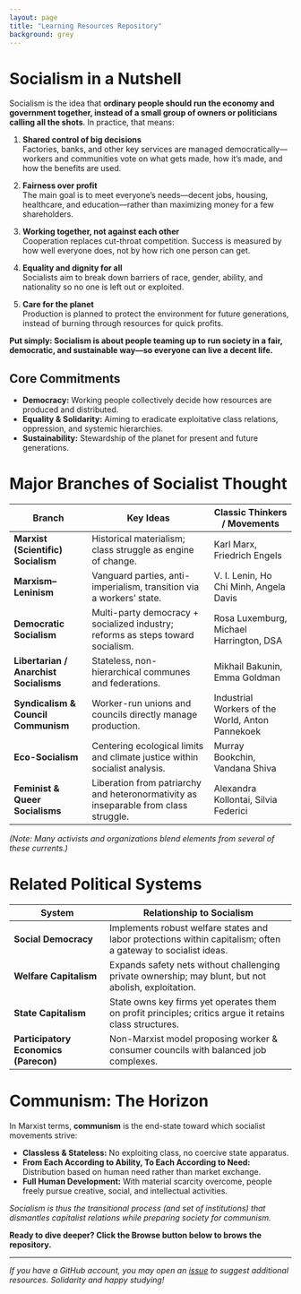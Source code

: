 ```yaml
---
layout: page
title: "Learning Resources Repository"
background: grey
---
```

# Socialism in a Nutshell 

Socialism is the idea that **ordinary people should run the economy and government together, instead of a small group of owners or politicians calling all the shots**. In practice, that means:

1. **Shared control of big decisions**  
   Factories, banks, and other key services are managed democratically—workers and communities vote on what gets made, how it’s made, and how the benefits are used.

2. **Fairness over profit**  
   The main goal is to meet everyone’s needs—decent jobs, housing, healthcare, and education—rather than maximizing money for a few shareholders.

3. **Working together, not against each other**  
   Cooperation replaces cut-throat competition. Success is measured by how well everyone does, not by how rich one person can get.

4. **Equality and dignity for all**  
   Socialists aim to break down barriers of race, gender, ability, and nationality so no one is left out or exploited.

5. **Care for the planet**  
   Production is planned to protect the environment for future generations, instead of burning through resources for quick profits.

**Put simply: Socialism is about people teaming up to run society in a fair, democratic, and sustainable way—so everyone can live a decent life.**

## Core Commitments
- **Democracy:** Working people collectively decide how resources are produced and distributed.  
- **Equality & Solidarity:** Aiming to eradicate exploitative class relations, oppression, and systemic hierarchies.  
- **Sustainability:** Stewardship of the planet for present and future generations.  

# Major Branches of Socialist Thought
| Branch | Key Ideas | Classic Thinkers / Movements |
|--------|-----------|-----------------------------|
| **Marxist (Scientific) Socialism** | Historical materialism; class struggle as engine of change. | Karl Marx, Friedrich Engels |
| **Marxism–Leninism** | Vanguard parties, anti-imperialism, transition via a workers’ state. | V. I. Lenin, Ho Chi Minh, Angela Davis |
| **Democratic Socialism** | Multi-party democracy + socialized industry; reforms as steps toward socialism. | Rosa Luxemburg, Michael Harrington, DSA |
| **Libertarian / Anarchist Socialisms** | Stateless, non-hierarchical communes and federations. | Mikhail Bakunin, Emma Goldman |
| **Syndicalism & Council Communism** | Worker-run unions and councils directly manage production. | Industrial Workers of the World, Anton Pannekoek |
| **Eco-Socialism** | Centering ecological limits and climate justice within socialist analysis. | Murray Bookchin, Vandana Shiva |
| **Feminist & Queer Socialisms** | Liberation from patriarchy and heteronormativity as inseparable from class struggle. | Alexandra Kollontai, Silvia Federici |

*(Note: Many activists and organizations blend elements from several of these currents.)*

# Related Political Systems
| System | Relationship to Socialism |
|--------|--------------------------|
| **Social Democracy** | Implements robust welfare states and labor protections within capitalism; often a gateway to socialist ideas. |
| **Welfare Capitalism** | Expands safety nets without challenging private ownership; may blunt, but not abolish, exploitation. |
| **State Capitalism** | State owns key firms yet operates them on profit principles; critics argue it retains class structures. |
| **Participatory Economics (Parecon)** | Non-Marxist model proposing worker & consumer councils with balanced job complexes. |

# Communism: The Horizon
In Marxist terms, **communism** is the end-state toward which socialist movements strive:  
- **Classless & Stateless:** No exploiting class, no coercive state apparatus.  
- **From Each According to Ability, To Each According to Need:** Distribution based on human need rather than market exchange.  
- **Full Human Development:** With material scarcity overcome, people freely pursue creative, social, and intellectual activities.

*Socialism is thus the transitional process (and set of institutions) that dismantles capitalist relations while preparing society for communism.*

**Ready to dive deeper? Click the Browse button below to brows the repository.**

---

*If you have a GitHub account, you may open an [issue](https://github.com/flinthillsdsa/resources/issues) to suggest additional resources. Solidarity and happy studying!*
